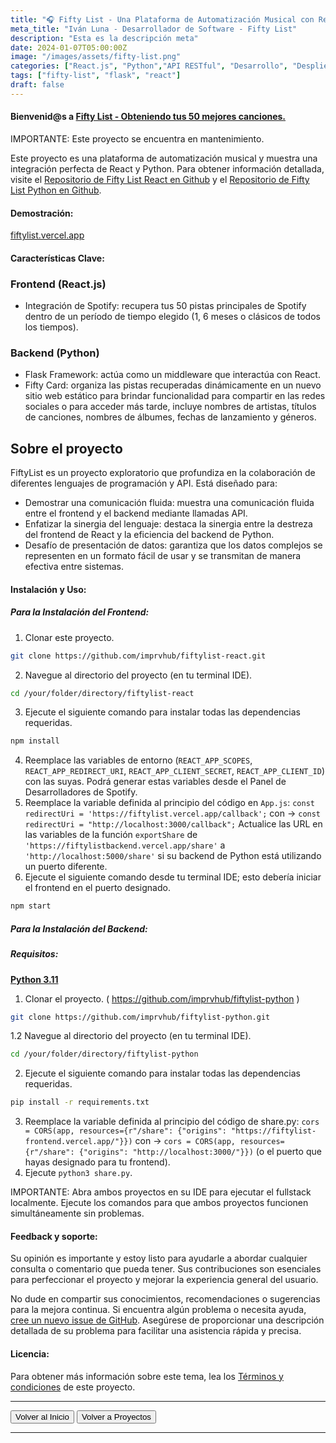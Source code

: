 ```yaml
---
title: "🎧 Fifty List - Una Plataforma de Automatización Musical con React/Python."
meta_title: "Iván Luna - Desarrollador de Software - Fifty List"
description: "Esta es la descripción meta"
date: 2024-01-07T05:00:00Z
image: "/images/assets/fifty-list.png"
categories: ["React.js", "Python","API RESTful", "Desarrollo", "Despliegue en Vercel"]
tags: ["fifty-list", "flask", "react"]
draft: false
---
```


#### Bienvenid@s a [Fifty List - Obteniendo tus 50 mejores canciones.](https://fiftylist.vercel.app/)

IMPORTANTE: Este proyecto se encuentra en mantenimiento.

Este proyecto es una plataforma de automatización musical y muestra una integración perfecta de React y Python. Para obtener información detallada, visite el [Repositorio de Fifty List React en Github](https://github.com/imprvhub/fiftylist-react/) y el [Repositorio de Fifty List Python en Github](https://github.com/imprvhub/fiftylist-python/).

#### Demostración:

[fiftylist.vercel.app](https://fiftylist.vercel.app/)

#### Características Clave:

### Frontend (React.js)
- Integración de Spotify: recupera tus 50 pistas principales de Spotify dentro de un período de tiempo elegido (1, 6 meses o clásicos de todos los tiempos).

### Backend (Python)
- Flask Framework: actúa como un middleware que interactúa con React.
- Fifty Card: organiza las pistas recuperadas dinámicamente en un nuevo sitio web estático para brindar funcionalidad para compartir en las redes sociales o para acceder más tarde, incluye nombres de artistas, títulos de canciones, nombres de álbumes, fechas de lanzamiento y géneros.

## Sobre el proyecto

FiftyList es un proyecto exploratorio que profundiza en la colaboración de diferentes lenguajes de programación y API. Está diseñado para:
- Demostrar una comunicación fluida: muestra una comunicación fluida entre el frontend y el backend mediante llamadas API.
- Enfatizar la sinergia del lenguaje: destaca la sinergia entre la destreza del frontend de React y la eficiencia del backend de Python.
- Desafío de presentación de datos: garantiza que los datos complejos se representen en un formato fácil de usar y se transmitan de manera efectiva entre sistemas.

#### Instalación y Uso:

##### Para la Instalación del Frontend:
1. Clonar este proyecto.
 ```bash
git clone https://github.com/imprvhub/fiftylist-react.git
```
2. Navegue al directorio del proyecto (en tu terminal IDE).
```bash
cd /your/folder/directory/fiftylist-react
```
3. Ejecute el siguiente comando para instalar todas las dependencias requeridas.
```bash
npm install
```
4. Reemplace las variables de entorno (`REACT_APP_SCOPES`, `REACT_APP_REDIRECT_URI`, `REACT_APP_CLIENT_SECRET`, `REACT_APP_CLIENT_ID`) con las suyas. Podrá generar estas variables desde el Panel de Desarrolladores de Spotify.
5. Reemplace la variable definida al principio del código en `App.js`:
   `const redirectUri = 'https://fiftylist.vercel.app/callback';` con -> `const redirectUri = "http://localhost:3000/callback";`
   Actualice las URL en las variables de la función `exportShare` de `'https://fiftylistbackend.vercel.app/share'` a `'http://localhost:5000/share'` si su backend de Python está utilizando un puerto diferente.
6. Ejecute el siguiente comando desde tu terminal IDE; esto debería iniciar el frontend en el puerto designado.
```bash
npm start
```

##### Para la Instalación del Backend:
##### Requisitos:
[**Python 3.11**](https://www.python.org/downloads/release/python-3110/)

1. Clonar el proyecto. ( https://github.com/imprvhub/fiftylist-python )
 ```bash
git clone https://github.com/imprvhub/fiftylist-python.git
```

1.2 Navegue al directorio del proyecto (en tu terminal IDE).
```bash
cd /your/folder/directory/fiftylist-python
```
2. Ejecute el siguiente comando para instalar todas las dependencias requeridas.
```bash
pip install -r requirements.txt
```
3. Reemplace la variable definida al principio del código de share.py: `cors = CORS(app, resources={r"/share": {"origins": "https://fiftylist-frontend.vercel.app/"}})` con ->  `cors = CORS(app, resources={r"/share": {"origins": "http://localhost:3000/"}})` (o el puerto que hayas designado para tu frontend).
4. Ejecute `python3 share.py`.
   
IMPORTANTE: Abra ambos proyectos en su IDE para ejecutar el fullstack localmente. Ejecute los comandos para que ambos proyectos funcionen simultáneamente sin problemas.

#### Feedback y soporte:

Su opinión es importante y estoy listo para ayudarle a abordar cualquier consulta o comentario que pueda tener. Sus contribuciones son esenciales para perfeccionar el proyecto y mejorar la experiencia general del usuario. 

No dude en compartir sus conocimientos, recomendaciones o sugerencias para la mejora continua. Si encuentra algún problema o necesita ayuda, [cree un nuevo issue de GitHub](https://github.com/imprvhub/fiftylist-react/issues/new). Asegúrese de proporcionar una descripción detallada de su problema para facilitar una asistencia rápida y precisa.

#### Licencia:
Para obtener más información sobre este tema, lea los [Términos y condiciones](https://fiftylist.vercel.app/html/termsandconditions.html) de este proyecto.

---
<div class="flex justify-between">
      <button class="btn btn-primary" onclick="window.location.href='/';">Volver al Inicio</button>
      <button class="btn btn-primary" onclick="window.location.href='/proyectos';">Volver a Proyectos</button>     
</div>

---
